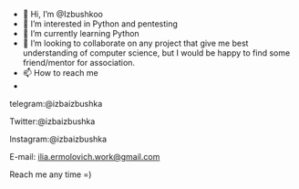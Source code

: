 - 👋 Hi, I’m @Izbushkoo
- 👀 I’m interested in Python and pentesting
- 🌱 I’m currently learning Python 
- 💞️ I’m looking to collaborate on any project that give me best understanding of computer science,
 but I would be happy to find some friend/mentor for association.
- 📫 How to reach me 
- 
telegram:@izbaizbushka 

Twitter:@izbaizbushka

Instagram:@izbaizbushka

E-mail: ilia.ermolovich.work@gmail.com

Reach me any time =)
